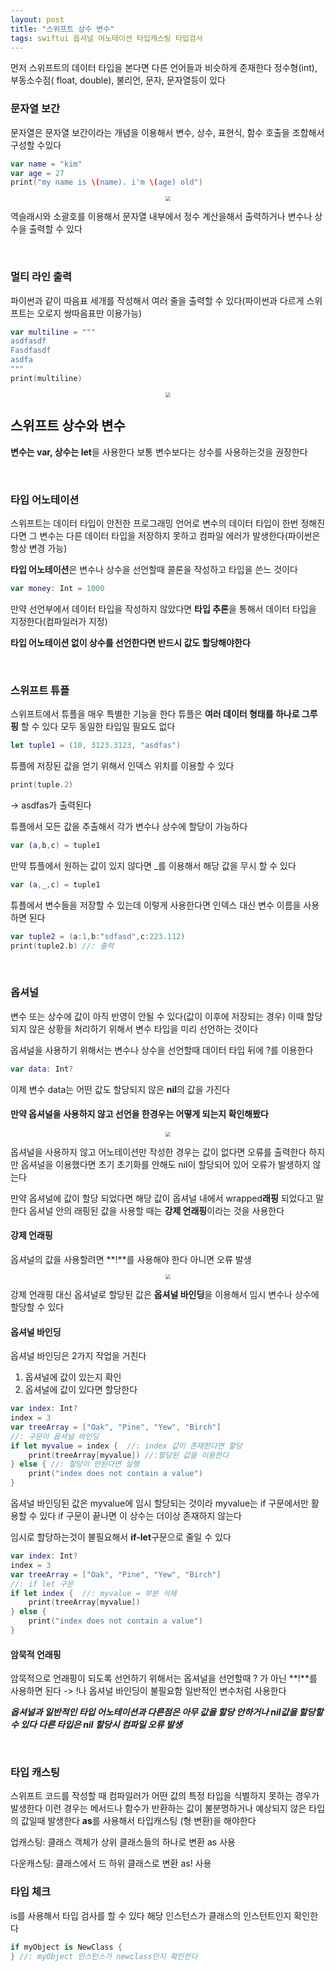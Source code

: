 ```yaml
---
layout: post
title: "스위프트 상수 변수"
tags: swiftui 옵셔널 어노테이션 타입캐스팅 타입검사
---
```


먼저 스위프트의 데이터 타입을 본다면 다른 언어들과 비슷하게 존재한다 정수형(int), 부동소수점( float, double), 불리언, 문자, 문자열등이 있다

### 문자열 보간

문자열은 문자열 보간이라는 개념을 이용해서 변수, 상수, 표현식, 함수 호출을 조합해서 구성할 수있다

``` swift
var name = "kim"
var age = 27
print("my name is \(name). i'm \(age) old")
```

<center>
<img src="https://github.com/Minnnning/minnnning.github.io/assets/80758613/1cd4b908-1b07-4bb0-97eb-079984e65208" style="zoom:50%;">
</center>

역슬래시와 소괄호를 이용해서 문자열 내부에서 정수 계산을해서 출력하거나 변수나 상수을 출력할 수 있다

&nbsp;

### 멀티 라인 출력

파이썬과 같이 따음표 세개를 작성해서 여러 줄을 출력할 수 있다(파이썬과 다르게 스위프트는 오로지 쌍따음표만 이용가능)

``` swift
var multiline = """
asdfasdf
Fasdfasdf
asdfa
"""
print(multiline)
```

<center>
<img src="https://github.com/Minnnning/minnnning.github.io/assets/80758613/d1632cac-bcee-445c-9423-22d7f78904b0" style="zoom:50%;">
</center>

## 스위프트 상수와 변수

**변수는 var, 상수는 let**을 사용한다 보통 변수보다는 상수를 사용하는것을 권장한다

&nbsp;

### 타입 어노테이션

스위프트는 데이터 타입이 안전한 프로그래밍 언어로 변수의 데이터 타입이 한번 정해진다면 그 변수는 다른 데이터 타입을 저장하지 못하고 컴파일 에러가 발생한다(파이썬은 항상 변경 가능)

**타입 어노테이션**은 변수나 상수을 선언할때 콜론을 작성하고 타입을 쓴느 것이다 

``` swift
var money: Int = 1000
```

만약 선언부에서 데이터 타입을 작성하지 않았다면 **타입 추론**을 통해서 데이터 타입을 지정한다(컴파일러가 지정)

**타입 어노테이션 없이 상수를 선언한다면 반드시 값도 할당해야한다**

&nbsp;

### 스위프트 튜플

스위프트에서 튜플을 매우 특별한 기능을 한다 튜플은 **여러 데이터 형태를 하나로 그루핑** 할 수 있다 모두 동일한 타입일 필요도 없다

``` swift
let tuple1 = (10, 3123.3123, "asdfas")
```

튜플에 저장된 값을 얻기 위해서 인덱스 위치를 이용할 수 있다

```swift
print(tuple.2)
```

-> asdfas가 출력된다

튜플에서 모든 값을 추출해서 각가 변수나 상수에 할당이 가능하다

``` swift
var (a,b,c) = tuple1
```

만약 튜플에서 원하는 값이 있지 않다면 _를 이용해서 해당 값을 무시 할 수 있다

``` swift
var (a,_,c) = tuple1
```

튜플에서 변수들을 저장할 수 있는데 이렇게 사용한다면 인덱스 대신 변수 이름을 사용하면 된다

``` swift
var tuple2 = (a:1,b:"sdfasd",c:223.112)
print(tuple2.b) //: 출력
```

&nbsp;

### 옵셔널

변수 또는 상수에 값이 아직 반영이 안될 수 있다(값이 이후에 저장되는 경우) 이때 할당되지 않은 상황을 처리하기 위해서 변수 타입을 미리 선언하는 것이다

옵셔널을 사용하기 위해서는 변수나 상수을 선언할때 데이터 타입 뒤에 ?를 이용한다

``` swift
var data: Int?
```

이제 변수 data는 어떤 값도 할당되지 않은 **nil**의 값을 가진다

#### 만약 옵셔널을 사용하지 않고 선언을 한경우는 어떻게 되는지 확인해봤다

<center>
<img src="https://github.com/Minnnning/minnnning.github.io/assets/80758613/6858225c-ef6b-4f76-b7c8-487a72a5ceca" style="zoom:50%;">
</center>

옵셔널을 사용하지 않고 어노테이션만 작성한 경우는 값이 없다면 오류를 출력한다 하지만 옵셔널을 이용했다면 초기 초기화를 안해도 nil이 할당되어 있어 오류가 발생하지 않는다

만약 옵셔널에 값이 할당 되었다면 해당 값이 옵셔널 내에서 wrapped**래핑** 되었다고 말한다 옵셔널 안의 래핑된 값을 사용할 때는 **강제 언래핑**이라는 것을 사용한다

#### 강제 언래핑
옵셔널의 값을 사용할려면 **!**를 사용해야 한다 아니면 오류 발생

<center>
<img src="https://github.com/Minnnning/minnnning.github.io/assets/80758613/98dea578-e87c-4bac-baf9-66459149b851" style="zoom:50%;">
</center>

강제 언래핑 대신 옵셔널로 할당된 값은 **옵셔널 바인딩**을 이용해서 임시 변수나 상수에 할당할 수 있다 

#### 옵셔널 바인딩
옵셔널 바인딩은 2가지 작업을 거친다 

1. 옵셔널에 값이 있는지 확인
2. 옵셔널에 값이 있다면 할당한다

``` swift
var index: Int?
index = 3
var treeArray = ["Oak", "Pine", "Yew", "Birch"]
//: 구문이 옵셔널 바인딩
if let myvalue = index {  //: index 값이 존재한다면 할당
    print(treeArray[myvalue]) //:할당된 값을 이용한다
} else { //: 할당이 안된다면 실행
    print("index does not contain a value")
}
```

옵셔널 바인딩된 값은 myvalue에 임시 할당되는 것이라 myvalue는 if 구문에서만 활용할 수 있다 if 구문이 끝나면 이 상수는 더이상 존재하지 않는다

임시로 할당하는것이 불필요해서 **if-let**구문으로 줄일 수 있다

``` swift
var index: Int?
index = 3
var treeArray = ["Oak", "Pine", "Yew", "Birch"]
//: if let 구문
if let index {  //: myvalue = 부분 삭제
    print(treeArray[myvalue]) 
} else { 
    print("index does not contain a value")
}
```

#### 암묵적 언래핑

암묵적으로 언래핑이 되도록 선언하기 위해서는 옵셔널을 선언할때 ? 가 아닌 **!**를 사용하면 된다 -> !나 옵셔널 바인딩이 불필요함 일반적인 변수처럼 사용한다

***옵셔널과 일반적인 타입 어노테이션과 다른점은 아무 값을 할당 안하거나 nil값을 할당할 수 있다 다른 타입은 nil 할당시 컴파일 오류 발생***

&nbsp;

### 타입 캐스팅

스위프트 코드를 작성할 때 컴파일러가 어떤 값의 특정 타입을 식별하지 못하는 경우가 발생한다 이런 경우는 메서드나 함수가 반환하는 값이 불분명하거나 예상되지 않은 타입의 값일때 발생한다 **as**를 사용해서 타입캐스팅 (형 변환)을 해야한다

업캐스팅: 클래스 객체가 상위 클래스들의 하나로 변환 as 사용

다운캐스팅: 클래스에서 드 하위 클래스로 변환 as! 사용

### 타입 체크

is를 사용해서 타입 검사를 할 수 있다 해당 인스턴스가 클래스의 인스턴트인지 확인한다

``` swift
if myObject is NewClass {
} //: myObject 인스턴스가 newclass인지 확인한다
```

